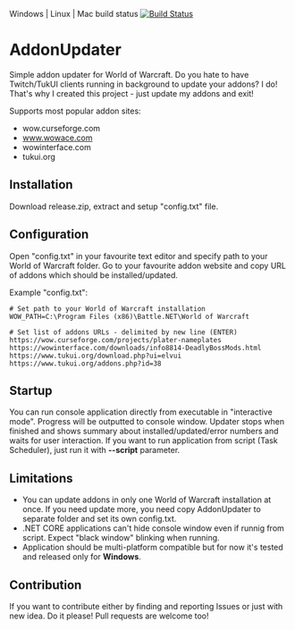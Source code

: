 Windows | Linux | Mac build status [![Build Status](https://dev.azure.com/kejval/AddonUpdater/_apis/build/status/pkejval.AddonUpdater?branchName=master)](https://dev.azure.com/kejval/AddonUpdater/_build/latest?definitionId=1&branchName=master)

# AddonUpdater
Simple addon updater for World of Warcraft. Do you hate to have Twitch/TukUI clients running in background to update your addons? I do! That's why I created this project - just update my addons and exit! 

Supports most popular addon sites:
* wow.curseforge.com
* www.wowace.com
* wowinterface.com
* tukui.org

## Installation
Download release.zip, extract and setup "config.txt" file.

## Configuration
Open "config.txt" in your favourite text editor and specify path to your World of Warcraft folder.
Go to your favourite addon website and copy URL of addons which should be installed/updated.

Example "config.txt":
```
# Set path to your World of Warcraft installation
WOW_PATH=C:\Program Files (x86)\Battle.NET\World of Warcraft

# Set list of addons URLs - delimited by new line (ENTER)
https://wow.curseforge.com/projects/plater-nameplates
https://wowinterface.com/downloads/info8814-DeadlyBossMods.html
https://www.tukui.org/download.php?ui=elvui
https://www.tukui.org/addons.php?id=38
```

## Startup
You can run console application directly from executable in "interactive mode". Progress will be outputted to console window. Updater stops when finished and shows summary about installed/updated/error numbers and waits for user interaction.
If you want to run application from script (Task Scheduler), just run it with **--script** parameter.

## Limitations
* You can update addons in only one World of Warcraft installation at once. If you need update more, you need copy AddonUpdater to separate folder and set its own config.txt.
* .NET CORE applications can't hide console window even if runnig from script. Expect "black window" blinking when running.
* Application should be multi-platform compatible but for now it's tested and released only for **Windows**.

## Contribution
If you want to contribute either by finding and reporting Issues or just with new idea. Do it please! Pull requests are welcome too!
